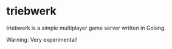 # triebwerk
triebwerk is a simple multiplayer game server written in Golang.

Warning: Very experimental!